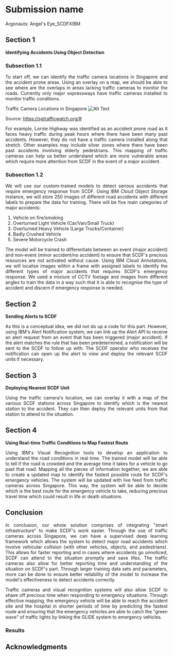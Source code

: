 # Submission name
Argonauts: Angel's Eye_SCDFXIBM

## Section 1
**Identifying Accidents Using Object Detection**

### Subsection 1.1
<p align="justify">To start off, we can identify the traffic camera locations in Singapore and the accident prone areas. Using an overlay on a map, we should be able to see where are the overlaps in areas lacking traffic cameras to monitor the roads. Currently only major expressways have traffic cameras installed to monitor traffic conditions.</p> 

Traffic Camera Locations in Singapore
![Alt Text](https://i.ibb.co/6Y73vbf/Screenshot-2020-06-14-at-12-02-27-PM.png)

Source: https://sgtrafficwatch.org/#

<p align="justify">For example, Lornie Highway was identified as an accident prone road as it faces heavy traffic during peak hours where there have been many past accidents. However, they do not have a traffic camera installed along that stretch. Other examples may include silver zones where there have been past accidents involving elderly pedestrians. This mapping of traffic cameras can help us better understand which are more vulnerable areas which require more attention from SCDF in the event of a major accident.</p> 

### Subsection 1.2
<p align="justify">We will use our custom-trained models to detect serious accidents that require emergency response from SCDF. Using IBM Cloud Object Storage instance, we will store 250 images of different road accidents with different labels to prepare the data for training. There will be five main categories of major accidents:</p>

1. Vehicle on fire/smoking
2. Overturned Light Vehicle (Car/Van/Small Truck)
3. Overturned Heavy Vehicle (Large Trucks/Container)
4. Badly Crushed Vehicle
5. Severe Motorcycle Crash

<p align="justify">The model will be trained to differentiate between an event (major accident) and non-event (minor accident/no accident) to ensure that SCDF's precious resources are not activated without cause. Using IBM Cloud Annotations, we will localise images within a frame with assigned labels to identify the different types of major accidents that requires SCDF's emergency response. We used a mixture of CCTV footage and images from different angles to train the data in a way such that it is able to recognise the type of accident and discern if emergency response is needed.</p> 

## Section 2
**Sending Alerts to SCDF**

<p align="justify">As this is a conceptual idea, we did not do up a code for this part. However, using IBM's Alert Notification system, we can link up the Alert API to receive an alert request from an event that has been triggered (major accident). If the alert matches the rule that has been predetermined, a notification will be sent to the SCDF to follow up with. The SCDF operator who receives the notification can open up the alert to view and deploy the relevant SCDF units if necessary.</p> 

## Section 3 
**Deploying Nearest SCDF Unit**

<p align="justify">Using the traffic camera's location, we can overlay it with a map of the various SCDF stations across Singapore to identify which is the nearest station to the accident. They can then deploy the relevant units from that station to attend to the situation.</p> 

## Section 4 
**Using Real-time Traffic Conditions to Map Fastest Route**

<p align="justify">Using IBM's Visual Recognition tools to develop an application to understand the road conditions in real time. The trained model will be able to tell if the road is crowded and the average time it takes for a vehicle to go past that road. Mapping all the pieces of information together, we are able to create a updated map to identify the fastest possible route for SCDF's emergency vehicles. The system will be updated with live feed from traffic cameras across Singapore. This way, the system will be able to decide which is the best route for the emergency vehicle to take, reducing precious travel time which could result in life or death situations.</p> 


## Conclusion
<p align="justify">In conclusion, our whole solution comprises of integrating "smart infrastructure" to make SCDF's work easier. Through the use of traffic cameras across Singapore, we can have a supervised deep learning framework which allows the system to detect major road accidents which involve vehicular collision (with other vehicles, objects, and pedestrians). This allows for faster reporting and in cases where accidents go unnoticed, SCDF can attend to the situation promptly and save lifes. The traffic cameras also allow for better reporting time and understanding of the situation on SCDF's part. Through larger training data sets and parameters, more can be done to ensure better reliability of the model to increase the model's effectiveness to detect accidents correctly.</p> 

<p align="justify">Traffic cameras and visual recognition systems will also allow SCDF to shave off precious time when responding to emergency situations. Through effective mapping, the emergency vehicle will be able to reach the accident site and the hospital in shorter periods of time by prediciting the fastest route and ensuring that the emergency vehicles are able to catch the "green wave" of traffic lights by linking the GLIDE system to emergency vehicles.</p> 

### Results

## Acknowledgments
